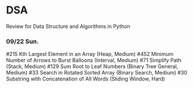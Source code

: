# DSA

Review for Data Structure and Algorithms in Python

### 09/22 Sun.

#215 Kth Largest Element in an Array (Heap, Medium)
#452 Minimum Number of Arrows to Burst Balloons (Interval, Medium)
#71 Simplify Path (Stack, Medium)
#129 Sum Root to Leaf Numbers (Binary Tree General, Medium)
#33 Search in Rotated Sorted Array (Binary Search, Medium)
#30 Substring with Concatenation of All Words (Sliding Window, Hard)

